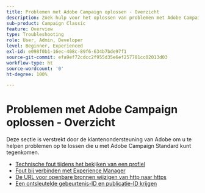 ```yaml
---
title: Problemen met Adobe Campaign oplossen - Overzicht
description: Zoek hulp voor het oplossen van problemen met Adobe Campaign.
sub-product: Campaign Classic
feature: Overview
type: Troubleshooting
role: User, Admin, Developer
level: Beginner, Experienced
exl-id: e098f0b1-16ec-408c-89f6-634b7bde97f1
source-git-commit: efa9ef72cdcc2f955d35e6ef257781cc02013d03
workflow-type: ht
source-wordcount: '0'
ht-degree: 100%

---
```


# Problemen met Adobe Campaign oplossen - Overzicht

Deze sectie is verstrekt door de klantenondersteuning van Adobe om u te helpen problemen op te lossen die u met Adobe Campaign Standard kunt tegenkomen.

* [Technische fout tijdens het bekijken van een profiel](/help/troubleshoot/technical-error-while-viewing-profile.md)
* [Fout bij verbinden met Experience Manager](/help/troubleshoot/error-aem-connection.md)
* [De URL voor openbare bronnen wijzigen van http naar https](/help/troubleshoot/change-public-resource-url.md)
* [Een ontsleutelde gebeurtenis-ID en publicatie-ID krijgen](/help/troubleshoot/decrypted-eventid-and-deliveryid.md)

